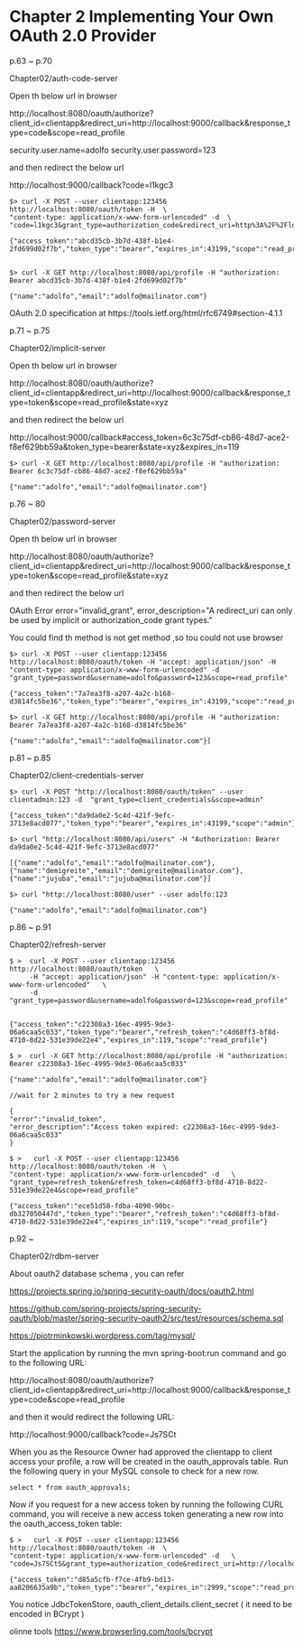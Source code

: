 # Chapter 2  Implementing Your Own OAuth 2.0 Provider
p.63 ~ p.70

Chapter02/​auth-​code-​server

 

Open th below url in browser

http://localhost:8080/oauth/authorize?client_id=clientapp&redirect_uri=http://localhost:9000/callback&response_type=code&scope=read_profile

security.user.name=adolfo
security.user.password=123

and then redirect the below url

http://localhost:9000/callback?code=l1kgc3

```
$> curl -X POST --user clientapp:123456 http://localhost:8080/oauth/token -H  \
"content-type: application/x-www-form-urlencoded" -d  \
"code=l1kgc3&grant_type=authorization_code&redirect_uri=http%3A%2F%2Flocalhost%3A9000%2Fcallback&scope=read_profile"

{"access_token":"abcd35cb-3b7d-438f-b1e4-2fd699d02f7b","token_type":"bearer","expires_in":43199,"scope":"read_profile"}


$> curl -X GET http://localhost:8080/api/profile -H "authorization: Bearer abcd35cb-3b7d-438f-b1e4-2fd699d02f7b"

{"name":"adolfo","email":"adolfo@mailinator.com"}

```

OAuth 2.0
specification at https:/​/tools.ietf.org/html/rfc6749#section-4.1.1



p.71 ~ p.75

Chapter02/​implicit-server

Open th below url in browser

http://localhost:8080/oauth/authorize?client_id=clientapp&redirect_uri=http://localhost:9000/callback&response_type=token&scope=read_profile&state=xyz

and then redirect the below url

http://localhost:9000/callback#access_token=6c3c75df-cb86-48d7-ace2-f8ef629bb59a&token_type=bearer&state=xyz&expires_in=119

```
$> curl -X GET http://localhost:8080/api/profile -H "authorization: Bearer 6c3c75df-cb86-48d7-ace2-f8ef629bb59a"

{"name":"adolfo","email":"adolfo@mailinator.com"}

```



p.76 ~ 80
 
Chapter02/password-server

Open th below url in browser

http://localhost:8080/oauth/authorize?client_id=clientapp&redirect_uri=http://localhost:9000/callback&response_type=token&scope=read_profile&state=xyz

and then redirect the below url

OAuth Error
error="invalid_grant", error_description="A redirect_uri can only be used by implicit or authorization_code grant types."


You could find th method is not get method ,so tou could not use browser


```
$> curl -X POST --user clientapp:123456 http://localhost:8080/oauth/token -H "accept: application/json" -H "content-type: application/x-www-form-urlencoded" -d   "grant_type=password&username=adolfo&password=123&scope=read_profile"

{"access_token":"7a7ea3f8-a207-4a2c-b168-d3814fc5be36","token_type":"bearer","expires_in":43199,"scope":"read_profile"}

$> curl -X GET http://localhost:8080/api/profile -H "authorization: Bearer 7a7ea3f8-a207-4a2c-b168-d3814fc5be36"

{"name":"adolfo","email":"adolfo@mailinator.com"}[
```

p.81 ~ p.85

Chapter02/client-credentials-server

```
$> curl -X POST "http://localhost:8080/oauth/token" --user clientadmin:123 -d  "grant_type=client_credentials&scope=admin"

{"access_token":"da9da0e2-5c4d-421f-9efc-3713e8acd077","token_type":"bearer","expires_in":43199,"scope":"admin"}

$> curl "http://localhost:8080/api/users" -H "Authorization: Bearer da9da0e2-5c4d-421f-9efc-3713e8acd077"

[{"name":"adolfo","email":"adolfo@mailinator.com"},{"name":"demigreite","email":"demigreite@mailinator.com"},{"name":"jujuba","email":"jujuba@mailinator.com"}]

$> curl "http://localhost:8080/user" --user adolfo:123

{"name":"adolfo","email":"adolfo@mailinator.com"}
```

p.86 ~ p.91
 
Chapter02/refresh-server

```
$ >  curl -X POST --user clientapp:123456 http://localhost:8080/oauth/token   \
     -H "accept: application/json" -H "content-type: application/x-www-form-urlencoded"   \
     -d   "grant_type=password&username=adolfo&password=123&scope=read_profile"


{"access_token":"c22308a3-16ec-4995-9de3-06a6caa5c033","token_type":"bearer","refresh_token":"c4d68ff3-bf8d-4710-8d22-531e39de22e4","expires_in":119,"scope":"read_profile"}

$ >  curl -X GET http://localhost:8080/api/profile -H "authorization: Bearer c22308a3-16ec-4995-9de3-06a6caa5c033"

{"name":"adolfo","email":"adolfo@mailinator.com"}

//wait for 2 minutes to try a new request

{
"error":"invalid_token",
"error_description":"Access token expired: c22308a3-16ec-4995-9de3-06a6caa5c033"
}

$ >   curl -X POST --user clientapp:123456 http://localhost:8080/oauth/token -H  \
"content-type: application/x-www-form-urlencoded" -d   \
"grant_type=refresh_token&refresh_token=c4d68ff3-bf8d-4710-8d22-531e39de22e4&scope=read_profile"

{"access_token":"ece51d58-fdba-4090-90bc-db327050447d","token_type":"bearer","refresh_token":"c4d68ff3-bf8d-4710-8d22-531e39de22e4","expires_in":119,"scope":"read_profile"}

```

p.92 ~ 

Chapter02/rdbm-server

About oauth2 database schema , you can refer

https://projects.spring.io/spring-security-oauth/docs/oauth2.html

https://github.com/spring-projects/spring-security-oauth/blob/master/spring-security-oauth2/src/test/resources/schema.sql

https://piotrminkowski.wordpress.com/tag/mysql/


Start the application by running the mvn spring-boot:run command and go to the following URL:

http://localhost:8080/oauth/authorize?client_id=clientapp&redirect_uri=http://localhost:9000/callback&response_type=code&scope=read_profile

and then it would redirect the following URL:

http://localhost:9000/callback?code=Js7SCt

When you as the Resource Owner had approved the clientapp to client access your profile, a row will be created in the oauth_approvals table. Run the following query in your MySQL console to check for a new row.

```
select * from oauth_approvals;
```

Now if you request for a new access token by running the following CURL command, you will receive a new access token generating a new row into the oauth_access_token table:

```
$ >   curl -X POST --user clientapp:123456 http://localhost:8080/oauth/token -H  \
"content-type: application/x-www-form-urlencoded" -d   \
"code=Js7SCtS&grant_type=authorization_code&redirect_uri=http://localhost:9000/callback&scope=read_profile"

{"access_token":"d85a5cfb-f7ce-4fb9-bd13-aa8206635a9b","token_type":"bearer","expires_in":2999,"scope":"read_profile"}

```
You notice JdbcTokenStore, oauth_client_details.client_secret ( it need to be encoded in BCrypt )

olinne tools 
https://www.browserling.com/tools/bcrypt
